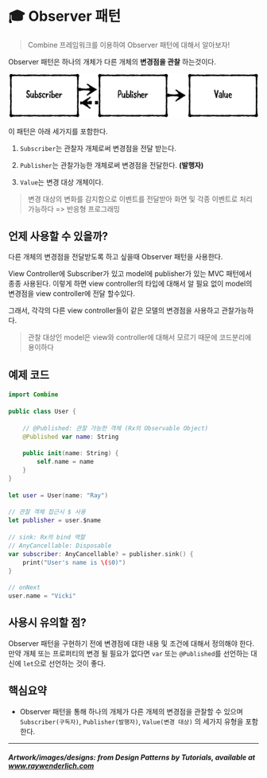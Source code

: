 # :mortar_board: Observer 패턴

> Combine 프레임워크를 이용하여 Observer 패턴에 대해서 알아보자!

Observer 패턴은 하나의 개체가 다른 개체의 **변경점을 관찰** 하는것이다.

![Observer](/2.Fundamental%20Design%20Patterns/Observer/observer.png)

이 패턴은 아래 세가지를 포함한다.

1. `Subscriber`는 관찰자 개체로써 변경점을 전달 받는다.

2. `Publisher`는 관찰가능한 개체로써 변경점을 전달한다. **(발행자)**

3. `Value`는 변경 대상 개체이다.

> 변경 대상의 변화를 감지함으로 이벤트를 전달받아 화면 및 각종 이벤트로 처리 가능하다 => 반응형 프로그래밍

## 언제 사용할 수 있을까?

다른 개체의 변경점을 전달받도록 하고 싶을때 Observer 패턴을 사용한다.

View Controller에 Subscriber가 있고 model에 publisher가 있는 MVC 패턴에서 종종 사용된다. 이렇게 하면 view controller의 타입에 대해서 알 필요 없이 model의 변경점을 view controller에 전달 할수있다.

그래서, 각각의 다른 view controller들이 같은 모델의 변경점을 사용하고 관찰가능하다.

> 관찰 대상인 model은 view와 controller에 대해서 모르기 때문에 코드분리에 용이하다

## 예제 코드

```swift
import Combine

public class User {
    
    // @Published: 관찰 가능한 객체 (Rx의 Observable Object)
    @Published var name: String
    
    public init(name: String) {
        self.name = name
    }
}

let user = User(name: "Ray")

// 관찰 객체 접근시 $ 사용
let publisher = user.$name

// sink: Rx의 bind 역할
// AnyCancellable: Disposable
var subscriber: AnyCancellable? = publisher.sink() {
    print("User's name is \($0)")
}

// onNext
user.name = "Vicki"

```

## 사용시 유의할 점?

Observer 패턴을 구현하기 전에 변경점에 대한 내용 및 조건에 대해서 정의해야 한다. 만약 개체 또는 프로퍼티의 변경 될 필요가 없다면 `var` 또는 `@Published`를 선언하는 대신에 `let`으로 선언하는 것이 좋다.

## 핵심요약

* Observer 패턴을 통해 하나의 개체가 다른 개체의 변경점을 관찰할 수 있으며 `Subscriber(구독자)`, `Publisher(발행자)`, `Value(변경 대상)` 의 세가지 유형을 포함한다.

***
##### Artwork/images/designs: from Design Patterns by Tutorials, available at www.raywenderlich.com